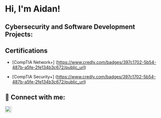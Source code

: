 <h1>Hi, I'm Aidan!</h1>

<h2> Cybersecurity and Software Development Projects:</h2>

<h2>Certifications</h2>

- [CompTIA Network+] (https://www.credly.com/badges/397c1702-5b54-487b-a5fe-2fe134b3c672/public_url)

- [CompTIA Security+] (https://www.credly.com/badges/397c1702-5b54-487b-a5fe-2fe134b3c672/public_url)

<h2> 🤳 Connect with me:</h2>

[<img align="left" alt="AidanLeary | LinkedIn" width="22px" src="https://cdn.jsdelivr.net/npm/simple-icons@v3/icons/linkedin.svg" />][linkedin]


[linkedin]: https://www.linkedin.com/in/aidan-leary-/

<!--
**joshmadakor1/joshmadakor1** is a ✨ _special_ ✨ repository because its `README.md` (this file) appears on your GitHub profile.

Here are some ideas to get you started:

- 🔭 I’m currently working on ...
- 🌱 I’m currently learning ...
- 👯 I’m looking to collaborate on ...
- 🤔 I’m looking for help with ...
- 💬 Ask me about ...
- 📫 How to reach me: ...
- 😄 Pronouns: ...
- ⚡ Fun fact: ...
-->
